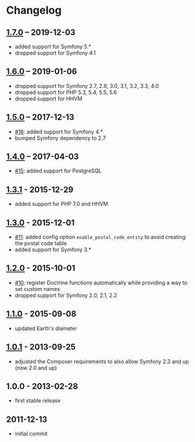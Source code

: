 # Changelog

## [1.7.0] – 2019-12-03

- added support for Symfony 5.*
- dropped support for Symfony 4.1

[1.7.0]: https://github.com/craue/CraueGeoBundle/compare/1.6.0...1.7.0

## [1.6.0] – 2019-01-06

- dropped support for Symfony 2.7, 2.8, 3.0, 3.1, 3.2, 3.3, 4.0
- dropped support for PHP 5.3, 5.4, 5.5, 5.6
- dropped support for HHVM

[1.6.0]: https://github.com/craue/CraueGeoBundle/compare/1.5.0...1.6.0

## [1.5.0] – 2017-12-13

- [#16]: added support for Symfony 4.*
- bumped Symfony dependency to 2.7

[#16]: https://github.com/craue/CraueGeoBundle/issues/16
[1.5.0]: https://github.com/craue/CraueGeoBundle/compare/1.4.0...1.5.0

## [1.4.0] – 2017-04-03

- [#15]: added support for PostgreSQL 

[#15]: https://github.com/craue/CraueGeoBundle/issues/15
[1.4.0]: https://github.com/craue/CraueGeoBundle/compare/1.3.1...1.4.0

## [1.3.1] - 2015-12-29

- added support for PHP 7.0 and HHVM

[1.3.1]: https://github.com/craue/CraueGeoBundle/compare/1.3.0...1.3.1

## [1.3.0] - 2015-12-01

- [#11]: added config option `enable_postal_code_entity` to avoid creating the postal code table
- added support for Symfony 3.*

[#11]: https://github.com/craue/CraueGeoBundle/issues/11
[1.3.0]: https://github.com/craue/CraueGeoBundle/compare/1.2.0...1.3.0

## [1.2.0] - 2015-10-01

- [#10]: register Doctrine functions automatically while providing a way to set custom names
- dropped support for Symfony 2.0, 2.1, 2.2

[#10]: https://github.com/craue/CraueGeoBundle/issues/10
[1.2.0]: https://github.com/craue/CraueGeoBundle/compare/1.1.0...1.2.0

## [1.1.0] - 2015-09-08

- updated Earth's diameter

[1.1.0]: https://github.com/craue/CraueGeoBundle/compare/1.0.1...1.1.0

## [1.0.1] - 2013-09-25

- adjusted the Composer requirements to also allow Symfony 2.3 and up (now 2.0 and up)

[1.0.1]: https://github.com/craue/CraueGeoBundle/compare/1.0.0...1.0.1

## 1.0.0 - 2013-02-28

- first stable release

## 2011-12-13

- initial commit
